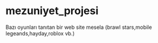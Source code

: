 # mezuniyet_projesi
Bazı oyunları tanıtan bir web site mesela (brawl stars,mobile legeands,hayday,roblox vb.)
